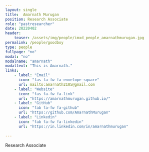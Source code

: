 ```yaml
---
layout: single
title:  Amarnath Murugan
position: Research Associate
role: "pastresearcher"
date: 20220402
header:
    teaser: /assets/img/people/imxd_people_amarnathmurugan.jpg
permalink: /people/goodboy
type: people
fullpage: "no"
modal: "no"
modalname: "amarnath"
modaltext: "This is Amarnath."
links:
    - label: "Email"
      icon: "fas fa-fw fa-envelope-square"
      url: mailto:amarnath2105@gmail.com
    - label: "Website"
      icon: "fas fa-fw fa-link"
      url: "https://amarnathmurugan.github.io/"
    - label: "GitHub"
      icon: "fab fa-fw fa-github"
      url: "https://github.com/AmarnathMurugan"
    - label: "Linkedin"
      icon: "fab fa-fw fa-linkedin"
      url: "https://in.linkedin.com/in/amarnathmurugan"
      
---
```



Research Associate


